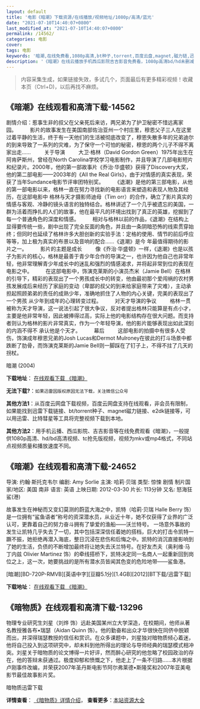 ```yaml
---
layout: default
title: '电影《暗潮》下载资源/在线播放/视频地址/1080p/高清/蓝光'
date: "2021-07-10T14:40:07+0800"
last_modified_at: "2021-07-10T14:40:07+0800"
permalink: /14562/
categories: 电影
cover:
tags: 电影
keywords: '暗潮,在线免费看,1080p高清,bt种子,torrent,百度云盘,magnet,磁力链,迅雷下载资源'
description: '《暗潮》在线云播放手机西瓜影院吉吉影音免费看，1080p高清bd/hd未删减完整版和tc抢先枪版，mkv/mp4格式，附带bt/torrent种子、magnet/磁力链、百度云盘、网盘资源迅雷下载链接'
---
```


>内容采集生成，如果链接失效，多试几个，页面最后有更多精彩视频！收藏本页（Ctrl+D)，以后再找不麻烦。


## 《暗潮》在线观看和高清下载-14562

剧情介绍：惹事生非的叔父在父亲死后来访，两兄弟为了护卫秘密不惜远离家园。  　　影片的故事发生在美国南部佐治亚州一个村庄里，穆恩父子三人在这里过着平静的生活，终于有一天他们的生活被彻底改变了，穆恩失散多年的兄弟迪尔的到来导致了一系列的灾难，为了保守一个可怕的秘密，穆恩的两个儿子不得不离家出走……  　　关于导演  　　大卫·格林（David Gordon Green）1975年出生在阿肯萨斯州，曾经在North Carolina学校学习电影制作，并且导演了几部电影短片和纪录片。2000年，他的第一部故事片《乔治·华盛顿》获得了Discovery大奖，他的第二部电影——2003年的《All the Real Girls》，由于对情感的真实表现，荣获了当年Sundance电影节评审团特别奖。  　　《退潮》是他的第三部电影，从他的第一部电影以来，格林一直在努力寻找新的电影语言来塑造和表现人物及其经历，在这部电影中 格林与天才摄影师迪母（Tim orr）的合作，确立了影片真实的情感与客观、冷静的镜头语言的独特结合。格林讲述了一个几乎被遗忘的美国，一群为活着而挣扎的人们的故事，他在最平凡的环境出找到了真正的英雄，挖掘到了每一个普通角色的深度和情感。  　　相对与格林以前的作品，《退潮》在结构上显得要传统一些，剧中出现了完全反面的角色，并且由一条阴暗恐怖的线索贯穿始终；但同时也延续了格林许多大胆创新的实验手法：定格的使用、情节的前后呼应等等，加上极为真实的布景以及音响的配合……《退潮》是今 年最值得期待的影片之一。  　　影片的主题是成长  　　像《乔治·华盛顿》一样，《退潮》也是以孩子为影片的核心，格林是最善于青少年合作的导演之一，也许因为他自己也非常年轻，他非常理解青少年成长中的迷乱和强烈的情感渴求，并将起非常到位的表现在电影之中。  　　在这部电影中，饰演克莱斯的小演员杰米（Jamie Bell）在格林的引导下，精彩的表现出了一个男孩成长中的转变，他由最初那个爱闯祸的农村男孩发展成后来经历了家庭的变动（卑鄙的叔父的到来给家庭带来了灾难），主动承担起照顾弟弟的责任的成熟少年，准确地抓住了人物的内心关键，完美的表现出了一个男孩 从少年到成年的心理转变过程。  　　对天才导演的争议  　　格林一贯被称为天才导演，这一说法引起了很大争议，反对者提出格林只能算是有点小才，主要是他非常年轻，因此被捧得过高，实际上他的电影结构存在很大问题。而支持者则认为格林的影片非常真实，作为一个年轻导演，他的影片能够表现出如此深刻的内涵不得不 承认他是个天才。  　　幕后  　　这部电影的拍摄中有很多人受伤，饰演成年穆恩兄弟的Josh Lucas和Dermot Mulroney在彼此的打斗场景中都跌断了肋骨，而饰演克莱斯的Jamie Bell则一脚踩在了钉子上，不得不拄了几天的拐杖。


暗潮 (2004)

**下载地址**： [在线观看下载 《暗潮》](https://www.btbtdy.me/btdy/dy5173.html) 


**无法下载?**：`如果迅雷因版权原因无法下载，关注微信公众号 `

**其他方法1**：从百度云网盘下载视频，百度云网盘支持在线观看，非会员有限制，如果能找到迅雷下载链接、bt/torrent种子、magnet磁力链接、e2dk链接等，可以用迅雷、比特彗星等工具将完整视频下载到本地。

**其他方法2**：用手机云播、西瓜影院、吉吉影音等在线免费观看《暗潮》，一般提供1080p高清、hd/bd高清视频、tc抢先版视频，视频为mkv或mp4格式，不同站点视频质量和播放速度不同。


## 《暗潮》在线观看和高清下载-24652

导演: 约翰·斯托克韦尔 编剧: Amy Sorlie 主演: 哈莉·贝瑞 类型: 惊悚 剧情 制片国家/地区: 美国 南非 语言: 英语 上映日期: 2012-03-30 片长: 113分钟 又名: 怒海狂鲨(港)

故事发生在神秘而又变幻莫测的蔚蓝大海之中，凯特（哈莉·贝瑞 Halle Berry 饰）是一位拥有“鲨鱼语者”称号的资深潜水员，从业近十年，她不仅获得了业界的广泛认可，更靠着自己的努力奋斗拥有了挚爱的渔船——沃兰特号。 一场意外事故的发生让凯特几乎失去了一切，其中包括深深信任着她的搭档，巨大的打击令凯特一蹶不振，她拒绝再潜入海底，整日沉浸在悲伤和后悔之中。凯特的消沉直接影响到了她的生活，负债的不断增加最终将让她失去沃兰特号。在好友杰夫（奥利维·马丁内兹 Olivier Martinez 饰）的牵线搭桥下，凯特决定同一名商人一起重新回到岗位之上，这一次，她要挑战的是所有潜水员皆闻其色变的危险地带——鲨鱼港。


[暗潮][BD-720P-RMVB][英语中字][豆瓣5.1分][1.4GB][2012][BT下载/迅雷下载]

**下载地址**： [在线观看下载 《暗潮》](https://www.btdx8.com/torrent/dark_tide_2012.html) 


## 《暗物质》在线观看和高清下载-13296

物理专业研究生刘星（刘烨 饰）远赴美国某州立大学深造，在校期间，他师从著名教授雅各布•瑞瑟（Aidan Quinn 饰）。他的勤奋和出众才华很快在同侪中脱颖而出，并深得瑞瑟教授的信任和赏识。在众多课题中，刘星独对暗物质倾心着迷，他将自己投入到这项研究中，却未料到他所得出的理论与导师经典的瑞瑟模式相冲突。刘星关于暗物质的论文博得一片好评，然而醉心研究的他忽略了校园政治的存在，他的答辩未获通过。极度抑郁和愤慨之下，他走上了一条不归路……本片根据卢刚事件改编，并荣获2007年圣丹斯电影节阿尔弗莱德•斯隆奖和2007年亚美电影节最佳故事影片奖。


暗物质迅雷下载

**详情查看**： [《暗物质》详情介绍](/movie/13296/)， **查看更多**：[本站资源大全](/movie/t/all/)

